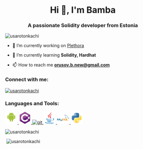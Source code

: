 <h1 align="center">Hi 👋, I'm Bamba</h1>
<h3 align="center">A passionate Solidity developer from Estonia</h3>

<p align="left"> <img src="https://komarev.com/ghpvc/?username=usarotonkachi&label=Profile%20views&color=0e75b6&style=flat" alt="usarotonkachi" /> </p>

- 🔭 I’m currently working on [Plethora](https://github.com/plethora-nft)

- 🌱 I’m currently learning **Solidity, Hardhat**

- 📫 How to reach me **orusov.b.new@gmail.com**

<h3 align="left">Connect with me:</h3>
<p align="left">
<a href="https://instagram.com/usarotonkachi" target="blank"><img align="center" src="https://raw.githubusercontent.com/rahuldkjain/github-profile-readme-generator/master/src/images/icons/Social/instagram.svg" alt="usarotonkachi" height="30" width="40" /></a>
</p>

<h3 align="left">Languages and Tools:</h3>
<p align="left"> <a href="https://developer.android.com" target="_blank"> <img src="https://raw.githubusercontent.com/devicons/devicon/master/icons/android/android-original-wordmark.svg" alt="android" width="40" height="40"/> </a> <a href="https://www.w3schools.com/cs/" target="_blank"> <img src="https://raw.githubusercontent.com/devicons/devicon/master/icons/csharp/csharp-original.svg" alt="csharp" width="40" height="40"/> </a>  <a href="https://git-scm.com/" target="_blank"> <img src="https://www.vectorlogo.zone/logos/git-scm/git-scm-icon.svg" alt="git" width="40" height="40"/> <a href="https://www.java.com" target="_blank"> <img src="https://raw.githubusercontent.com/devicons/devicon/master/icons/java/java-original.svg" alt="java" width="40" height="40"/> </a> <a href="https://www.mysql.com/" target="_blank"> <img src="https://raw.githubusercontent.com/devicons/devicon/master/icons/mysql/mysql-original-wordmark.svg" alt="mysql" width="40" height="40"/> </a> <a href="https://www.python.org" target="_blank"> <img src="https://raw.githubusercontent.com/devicons/devicon/master/icons/python/python-original.svg" alt="python" width="40" height="40"/> </a> </p>

<div>
<p><img src="https://github-readme-stats.vercel.app/api/top-langs?username=usarotonkachi&show_icons=true&locale=en&layout=compact&theme=dracula" alt="usarotonkachi" /></p>
</div>
<div>
  <p>&nbsp;<img src="https://github-readme-stats.vercel.app/api?username=usarotonkachi&show_icons=true&locale=en&theme=dracula" alt="usarotonkachi" /></p>
</div>
